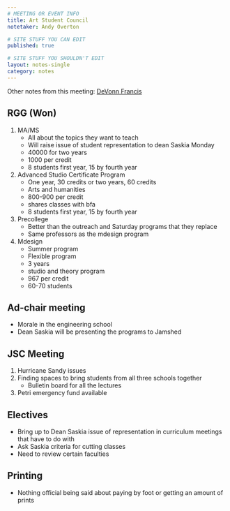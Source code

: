 ```yaml
---
# MEETING OR EVENT INFO
title: Art Student Council
notetaker: Andy Overton

# SITE STUFF YOU CAN EDIT
published: true

# SITE STUFF YOU SHOULDN'T EDIT
layout: notes-single
category: notes
---
```


Other notes from this meeting: [DeVonn Francis](http://cooperasc.github.com/notes/2012/11/08/asc-meeting-notes-devonn-francis/)

## RGG (Won)
1. MA/MS 
	* All about the topics they want to teach
	* Will raise issue of student representation to dean Saskia Monday
	* 40000 for two years
	* 1000 per credit
	* 8 students first year, 15 by fourth year
2. Advanced Studio Certificate Program
	* One year, 30 credits or two years, 60 credits
	* Arts and humanities
	* 800-900 per credit
	* shares classes with bfa
	* 8 students first year, 15 by fourth year
3. Precollege
	* Better than the outreach and Saturday programs that they replace
	* Same professors as the mdesign program
4. Mdesign
	* Summer program
	* Flexible program
	* 3 years
	* studio and theory program
	* 967 per credit
	* 60-70 students

## Ad-chair meeting
* Morale in the engineering school
* Dean Saskia will be presenting the programs to Jamshed 

## JSC Meeting
1. Hurricane Sandy issues
2. Finding spaces to bring students from all three schools together
	* Bulletin board for all the lectures
3. Petri emergency fund available

## Electives
* Bring up to Dean Saskia issue of representation in curriculum meetings that have to do with
* Ask Saskia criteria for cutting classes
* Need to review certain faculties

## Printing
* Nothing official being said about paying by foot or getting an amount of prints